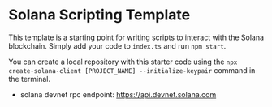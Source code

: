 # Solana Scripting Template

This template is a starting point for writing scripts to interact with the Solana blockchain. Simply add your code to `index.ts` and run `npm start`.

You can create a local repository with this starter code using the `npx create-solana-client [PROJECT_NAME] --initialize-keypair` command in the terminal.

- solana devnet rpc endpoint: https://api.devnet.solana.com
